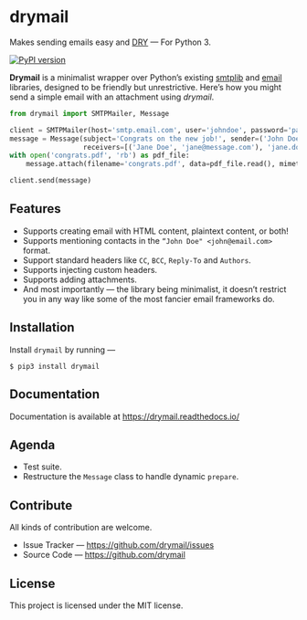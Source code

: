 # drymail
Makes sending emails easy and [DRY](https://en.wikipedia.org/wiki/Don%27t_repeat_yourself) — For Python 3.  

[![PyPI version](https://badge.fury.io/py/drymail.svg)](https://badge.fury.io/py/drymail)

__Drymail__ is a minimalist wrapper over Python’s existing [smtplib](https://docs.python.org/3/library/smtplib.html) and [email](https://docs.python.org/3/library/email.html) libraries, designed to be friendly but unrestrictive. Here’s how you might send a simple email with an attachment using _drymail_.

```python
from drymail import SMTPMailer, Message

client = SMTPMailer(host='smtp.email.com', user='johndoe', password='password', tls=True)
message = Message(subject='Congrats on the new job!', sender=('John Doe', 'john@email.com'), 
                  receivers=[('Jane Doe', 'jane@message.com'), 'jane.doe@mail.io'], text='When is the party? ;)')
with open('congrats.pdf', 'rb') as pdf_file:
    message.attach(filename='congrats.pdf', data=pdf_file.read(), mimetype='application/pdf')

client.send(message)
```

## Features

- Supports creating email with HTML content, plaintext content, or both!
- Supports mentioning contacts in the `“John Doe" <john@email.com>` format.
- Support standard headers like `CC`, `BCC`, `Reply-To` and `Authors`.
- Supports injecting custom headers.
- Supports adding attachments.
- And most importantly — the library being minimalist, it doesn’t restrict you in any way like some of the most fancier email frameworks do.

## Installation

Install `drymail` by running —

```console
$ pip3 install drymail
```

## Documentation

Documentation is available at https://drymail.readthedocs.io/

## Agenda

- Test suite.
- Restructure the `Message` class to handle dynamic `prepare`.

## Contribute

All kinds of contribution are welcome.

- Issue Tracker — https://github.com/drymail/issues
- Source Code — https://github.com/drymail

## License

This project is licensed under the MIT license.

